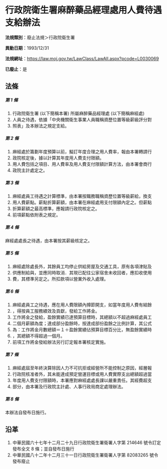 # 行政院衛生署麻醉藥品經理處用人費待遇支給辦法

**法規類別**：廢止法規＞行政院衛生署

**異動日期**：1993/12/31  

**法規網址**：https://law.moj.gov.tw/LawClass/LawAll.aspx?pcode=L0030069

**已廢止**：是



## 法條
##### 第 1 條
1. 行政院衛生署 (以下簡稱本署) 所屬麻醉藥品經理處 (以下簡稱麻經處)
1. 人員之待遇，依據「中央機關衛生事業人員職稱資歷位置等級薪級評分對
1. 照表」及本辦法之規定支給。

##### 第 2 條
1. 麻經處於籌劃年度預算以前，擬訂年度合理之用人費率，報由本署轉請行
1. 政院核定後，據以計算其年度用人費支付限額。
1. 用人費包括之項目、用人費率及用人費支付限額計算方法，由本署會商行
1. 政院主計處定之。

##### 第 3 條
1. 麻經處員工待遇之計算標準，由本署按職務職稱資歷位置等級薪給，換支
1. 用人費薪點。薪點折算薪額，由本署在麻經處用支付限額內定之。但薪點
1. 折算薪額之最高標準，應報請行政院核定之。
1. 前項薪點依附表之規定。

##### 第 4 條
麻經處處長之待遇，由本署按其薪級核定之。

##### 第 5 條
1. 麻經處除處長外，其餘員工均停止供給房屋及交通工具，原有各項津貼及
1. 供應制給與，並應同時取消．其現已配往公家宿舍未收回者，應扣收使用
1. 費，其標準另定之。所扣款項以營業外收入處理。

##### 第 6 條
1. 麻經處員工之待遇，應在用人費限額內撙節開支，如當年度用人費有結餘
1. ，得按員工服務績效及貢獻，發給工作將金。
1. 工作將金之發給，盈餘實績已達預算目標時，其總額以不超過麻經處員工
1. 二個月薪額為度；達成部分盈餘時，按達成部份盈餘之比例計算，其公式
1. 為：工作將金月數總額＝１＋盈餘實績佔預算目標百分比，無盈餘實績時
1. ，其總額不得超過一個月。
1. 前項工作將金發給辦法另行訂定報本署核定實施。

##### 第 7 條
1. 麻經處屆至年終決算除因人力不可抗拒或經營所不能控制之原因，經層報
1. 行政院核准者外，其未能達成預定營運目標或用人費實際支出總額超過當
1. 年度用人費支付限額時，本署應對麻經處處長課以嚴重責任。其經費超支
1. 部分，由本署及行政院主計處、人事行政局商定處理辦法。

##### 第 8 條
本辦法自發布日施行。

## 沿革
1. 中華民國六十七年十二月二十九日行政院衛生署衛署人字第 214646 號令訂定發布全文 8  條；並自發布日施行
1. 中華民國八十二年十二月三十一日行政院衛生署衛署人字第 82083265 號令發布廢止
